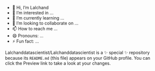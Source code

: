 - 👋 Hi, I’m Lalchand
- 👀 I’m interested in ...
- 🌱 I’m currently learning ...
- 💞️ I’m looking to collaborate on ...
- 📫 How to reach me ...
- 😄 Pronouns: ...
- ⚡ Fun fact: ...


Lalchanddatascientist/Lalchanddatascientist is a ✨ special ✨ repository because its `README.md` (this file) appears on your GitHub profile.
You can click the Preview link to take a look at your changes.

